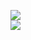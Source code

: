 [![](https://img.shields.io/badge/Made%20With-Github%20Spray-lightgrey.svg?style=for-the-badge&logo=github)](https://github.com/Annihil/github-spray#5574)  
[![](https://i.imgur.com/2DrTn0Z.gif)](https://github.com/Annihil/github-spray)